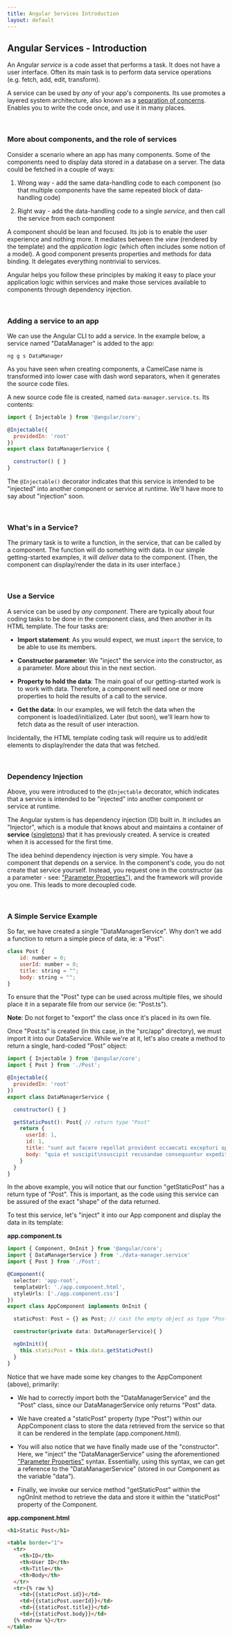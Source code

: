 ```yaml
---
title: Angular Services Introduction
layout: default
---
```


## Angular Services - Introduction

An Angular *service* is a code asset that performs a task. It does not have a user interface. Often its main task is to perform data service operations (e.g. fetch, add, edit, transform). 

A service can be used by *any* of your app's components. Its use promotes a layered system architecture, also known as a [separation of concerns](https://en.wikipedia.org/wiki/Separation_of_concerns). Enables you to write the code once, and use it in many places. 

<br>

### More about components, and the role of services

Consider a scenario where an app has many components. Some of the components need to display data stored in a database on a server. The data could be fetched in a couple of ways:

1. Wrong way - add the same data-handling code to each component (so that multiple components have the same repeated block of data-handling code)

2. Right way - add the data-handling code to a single *service*, and then call the service from each component

A component should be lean and focused. Its job is to enable the user experience and nothing more. It mediates between the *view* (rendered by the template) and the *application logic* (which often includes some notion of a model). A good component presents properties and methods for data binding. It delegates everything nontrivial to services.

Angular helps you follow these principles by making it easy to place your application logic within services and make those services available to components through dependency injection.

<br>

### Adding a service to an app

We can use the Angular CLI to add a service. In the example below, a service named "DataManager" is added to the app:

```
ng g s DataManager
```

As you have seen when creating components, a CamelCase name is transformed into lower case with dash word separators, when it generates the source code files. 

A new source code file is created, named `data-manager.service.ts`. Its contents:

```js
import { Injectable } from '@angular/core';

@Injectable({
  providedIn: 'root'
})
export class DataManagerService {

  constructor() { }
}
```

The `@Injectable()` decorator indicates that this service is intended to be "injected" into another component or service at runtime. We'll have more to say about "injection" soon. 

<br>

### What's in a Service?

The primary task is to write a function, in the service, that can be called by a component. The function will do something with data. In our simple getting-started examples, it will *deliver* data to the component. (Then, the component can display/render the data in its user interface.)

<br>

### Use a Service

A service can be used by *any component*. There are typically about four coding tasks to be done in the component class, and then another in its HTML template. The four tasks are:

* **Import statement**: As you would expect, we must `import` the service, to be able to use its members. 

* **Constructor parameter**: We "inject" the service into the constructor, as a parameter. More about this in the next section. 

* **Property to hold the data**: The main goal of our getting-started work is to work with data. Therefore, a component will need one or more properties to hold the results of a call to the service. 

* **Get the data**: In our examples, we will fetch the data when the component is loaded/initialized. Later (but soon), we'll learn how to fetch data as the result of user interaction. 

Incidentally, the HTML template coding task will require us to add/edit elements to display/render the data that was fetched. 

<br>

### Dependency Injection

Above, you were introduced to the `@Injectable` decorator, which indicates that a service is intended to be "injected" into another component or service at runtime. 

The Angular system is has dependency injection (DI) built in. It includes an "Injector", which is a module that knows about and maintains a container of **service**  ([singletons](https://angular.io/guide/singleton-services)) that it has previously created. A service is created when it is accessed for the first time.

The idea behind dependency injection is very simple. You have a component that depends on a service. In the component's code, you do not create that service yourself. Instead, you request one in the constructor (as a parameter - see: ["Parameter Properties"](https://www.logicbig.com/tutorials/misc/typescript/parameter-properties.html)), and the framework will provide you one. This leads to more decoupled code.

<br>

### A Simple Service Example

So far, we have created a single "DataManagerService".  Why don't we add a function to return a simple piece of data, ie: a "Post":

```js
class Post {
    id: number = 0;
    userId: number = 0;
    title: string = "";
    body: string = "";
}
```

To ensure that the "Post" type can be used across multiple files, we should place it in a separate file from our service (ie: "Post.ts"). 

**Note**:  Do not forget to "export" the class once it's placed in its own file.

Once "Post.ts" is created (in this case, in the "src/app" directory), we must import it into our DataService.  While we're at it, let's also create a method to return a single, hard-coded "Post" object:

```js
import { Injectable } from '@angular/core';
import { Post } from './Post';

@Injectable({
  providedIn: 'root'
})
export class DataManagerService {

  constructor() { }

  getStaticPost(): Post{ // return type "Post"
    return {
      userId: 1,
      id: 1,
      title: "sunt aut facere repellat provident occaecati excepturi optio reprehenderit",
      body: "quia et suscipit\nsuscipit recusandae consequuntur expedita et cum\nreprehenderit molestiae ut ut quas totam\nnostrum rerum est autem sunt rem eveniet architecto"
    }
  }
}
```

In the above example, you will notice that our function "getStaticPost" has a return type of "Post".  This is important, as the code using this service can be assured of the exact "shape" of the data returned.

To test this service, let's "inject" it into our App component and display the data in its template:

**app.component.ts**

```typescript
import { Component, OnInit } from '@angular/core';
import { DataManagerService } from './data-manager.service'
import { Post } from './Post';

@Component({
  selector: 'app-root',
  templateUrl: './app.component.html',
  styleUrls: ['./app.component.css']
})
export class AppComponent implements OnInit {

  staticPost: Post = {} as Post; // cast the empty object as type "Post"

  constructor(private data: DataManagerService){ }

  ngOnInit(){
    this.staticPost = this.data.getStaticPost()
  }
}
```

Notice that we have made some key changes to the AppComponent (above), primarily:

* We had to correctly import both the "DataManagerService" and the "Post" class, since our DataManagerService only returns "Post" data.  

* We have created a "staticPost" property (type "Post") within our AppComponent class to store the data retrieved from the service so that it can be rendered in the template (app.component.html).

* You will also notice that we have finally made use of the "constructor".  Here, we "inject" the "DataManagerService" using the aforementioned ["Parameter Properties"](https://www.typescriptlang.org/docs/handbook/classes.html#parameter-properties) syntax.  Essentially, using this syntax, we can get a reference to the "DataManagerService" (stored in our Component as the variable "data").

* Finally, we invoke our service method "getStaticPost" within the ngOnInit method to retrieve the data and store it within the "staticPost" property of the Component.

**app.component.html**

```html
<h1>Static Post</h1>

<table border="1">
  <tr>
    <th>ID</th>
    <th>User ID</th>
    <th>Title</th>
    <th>Body</th>
  </tr>
  <tr>{% raw %}
    <td>{{staticPost.id}}</td>
    <td>{{staticPost.userId}}</td>
    <td>{{staticPost.title}}</td>
    <td>{{staticPost.body}}</td>
  {% endraw %}</tr>
</table>
```

<br>
